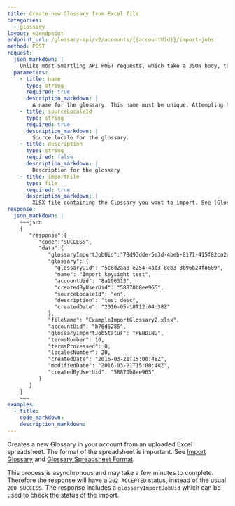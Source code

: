 ```yaml
---
title: Create new Glossary from Excel file
categories:
  - glossary
layout: v2endpoint
endpoint_url: /glossary-api/v2/accounts/{{accountUid}}/import-jobs
method: POST
request:
  json_markdown: |
    Unlike most Smartling API POST requests, which take a JSON body, this request has a multi-part form body.
  parameters:
    - title: name
      type: string
      required: true
      description_markdown: |
        A name for the glossary. This name must be unique. Attempting to use a name already in use in the account will return an error.
    - title: sourceLocaleId
      type: string
      required: true
      description_markdown: |
        Source locale for the glossary. 
    - title: description
      type: string
      required: false
      description_markdown: |
        Description for the glossary
    - title: importFile
      type: file
      required: true
      description_markdown: |
        XLSX file containing the Glossary you want to import. See [Glossary Spreadsheet Format](/support/articles/glossary-spreadsheet-format/) for details.
response:
  json_markdown: |
    ~~~json
    {
       "response":{
          "code":"SUCCESS",
          "data":{ 
             "glossaryImportJobUid":"78d93dde-5e3d-4beb-8171-415f82ca2c7b",
             "glossary": { 
               "glossaryUid": "5c8d2aa8-e254-4ab3-8eb3-3b96b24f8609", 
               "name": "Import keysight test", 
               "accountUid": "8a196313", 
               "createdByUserUid": "58870b8ee965", 
               "sourceLocaleId": "en",
               "description": "test desc", 
               "createdDate": "2016-05-18T12:04:38Z"
             },
             "fileName": "ExampleImportGlossary2.xlsx",
             "accountUid": "b76d6285",
             "glossaryImportJobStatus": "PENDING",
             "termsNumber": 10,
             "termsProcessed": 0,
             "localesNumber": 20,
             "createdDate": "2016-03-21T15:00:48Z",
             "modifiedDate": "2016-03-21T15:00:48Z",
             "createdByUserUid": "58870b8ee965"
          }
       }
    }
    ~~~
examples:
  - title:
    code_markdown:
    description_markdown:
---
```


Creates a new Glossary in your account from an uploaded Excel spreadsheet. The format of the spreadsheet is important. See [Import Glossary](/support/articles/import-glossary/) and [Glossary Spreadsheet Format](/support/articles/glossary-spreadsheet-format/).

This process is asynchronous and may take a few minutes to complete. Therefore the response will have a `202 ACCEPTED` status, instead of the usual `200 SUCCESS`. The response includes a `glossaryImportJobUid` which can be used to check the status of the import. 